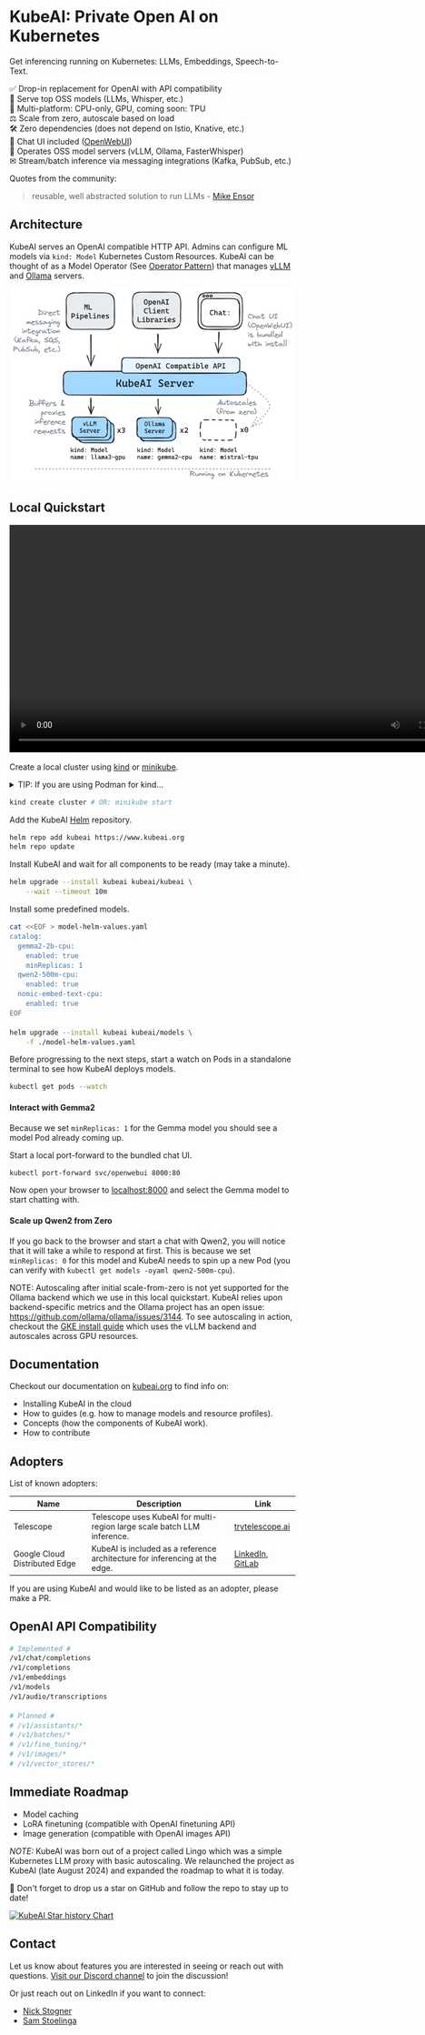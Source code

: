# KubeAI: Private Open AI on Kubernetes

Get inferencing running on Kubernetes: LLMs, Embeddings, Speech-to-Text.

✅️  Drop-in replacement for OpenAI with API compatibility  
🧠  Serve top OSS models (LLMs, Whisper, etc.)  
🚀  Multi-platform: CPU-only, GPU, coming soon: TPU  
⚖️  Scale from zero, autoscale based on load  
🛠️  Zero dependencies (does not depend on Istio, Knative, etc.)   
💬  Chat UI included ([OpenWebUI](https://github.com/open-webui/open-webui))  
🤖  Operates OSS model servers (vLLM, Ollama, FasterWhisper)  
✉  Stream/batch inference via messaging integrations (Kafka, PubSub, etc.)  

Quotes from the community:

> reusable, well abstracted solution to run LLMs - [Mike Ensor](https://www.linkedin.com/posts/mikeensor_gcp-solutions-public-retail-edge-available-cluster-traits-activity-7237515920259104769-vBs9?utm_source=share&utm_medium=member_desktop)

## Architecture

KubeAI serves an OpenAI compatible HTTP API. Admins can configure ML models via `kind: Model` Kubernetes Custom Resources. KubeAI can be thought of as a Model Operator (See [Operator Pattern](https://kubernetes.io/docs/concepts/extend-kubernetes/operator/)) that manages [vLLM](https://github.com/vllm-project/vllm) and [Ollama](https://github.com/ollama/ollama) servers.

<img src="./diagrams/arch.excalidraw.png"></img>

## Local Quickstart


<video controls src="https://github.com/user-attachments/assets/711d1279-6af9-4c6c-a052-e59e7730b757" width="800"></video>

Create a local cluster using [kind](https://kind.sigs.k8s.io/) or [minikube](https://minikube.sigs.k8s.io/docs/).

<details>
<summary>TIP: If you are using Podman for kind...</summary>
Make sure your Podman machine can use up to 6G of memory (by default it is capped at 2G):

```bash
# You might need to stop and remove the existing machine:
podman machine stop
podman machine rm

# Init and start a new machine:
podman machine init --memory 6144
podman machine start
```
</details>


```bash
kind create cluster # OR: minikube start
```

Add the KubeAI [Helm](https://helm.sh/docs/intro/install/) repository.

```bash
helm repo add kubeai https://www.kubeai.org
helm repo update
```

Install KubeAI and wait for all components to be ready (may take a minute).

```bash
helm upgrade --install kubeai kubeai/kubeai \
    --wait --timeout 10m
```

Install some predefined models.

```bash
cat <<EOF > model-helm-values.yaml
catalog:
  gemma2-2b-cpu:
    enabled: true
    minReplicas: 1
  qwen2-500m-cpu:
    enabled: true
  nomic-embed-text-cpu:
    enabled: true
EOF

helm upgrade --install kubeai kubeai/models \
    -f ./model-helm-values.yaml
```

Before progressing to the next steps, start a watch on Pods in a standalone terminal to see how KubeAI deploys models. 

```bash
kubectl get pods --watch
```

#### Interact with Gemma2

Because we set `minReplicas: 1` for the Gemma model you should see a model Pod already coming up.

Start a local port-forward to the bundled chat UI.

```bash
kubectl port-forward svc/openwebui 8000:80
```

Now open your browser to [localhost:8000](http://localhost:8000) and select the Gemma model to start chatting with.

#### Scale up Qwen2 from Zero

If you go back to the browser and start a chat with Qwen2, you will notice that it will take a while to respond at first. This is because we set `minReplicas: 0` for this model and KubeAI needs to spin up a new Pod (you can verify with `kubectl get models -oyaml qwen2-500m-cpu`).

NOTE: Autoscaling after initial scale-from-zero is not yet supported for the Ollama backend which we use in this local quickstart. KubeAI relies upon backend-specific metrics and the Ollama project has an open issue: https://github.com/ollama/ollama/issues/3144. To see autoscaling in action, checkout the [GKE install guide](./installation/gke.md) which uses the vLLM backend and autoscales across GPU resources.


## Documentation

Checkout our documentation on [kubeai.org](https://www.kubeai.org) to find info on:

* Installing KubeAI in the cloud
* How to guides (e.g. how to manage models and resource profiles).
* Concepts (how the components of KubeAI work).
* How to contribute

## Adopters

List of known adopters:

| Name | Description | Link |
| ---- | ----------- | ---- |
| Telescope | Telescope uses KubeAI for multi-region large scale batch LLM inference. | [trytelescope.ai](https://trytelescope.ai) |
| Google Cloud Distributed Edge | KubeAI is included as a reference architecture for inferencing at the edge. | [LinkedIn](https://www.linkedin.com/posts/mikeensor_gcp-solutions-public-retail-edge-available-cluster-traits-activity-7237515920259104769-vBs9?utm_source=share&utm_medium=member_desktop), [GitLab](https://gitlab.com/gcp-solutions-public/retail-edge/available-cluster-traits/kubeai-cluster-trait) |

If you are using KubeAI and would like to be listed as an adopter, please make a PR.

## OpenAI API Compatibility

```bash
# Implemented #
/v1/chat/completions
/v1/completions
/v1/embeddings
/v1/models
/v1/audio/transcriptions

# Planned #
# /v1/assistants/*
# /v1/batches/*
# /v1/fine_tuning/*
# /v1/images/*
# /v1/vector_stores/*
```

## Immediate Roadmap

* Model caching
* LoRA finetuning (compatible with OpenAI finetuning API)
* Image generation (compatible with OpenAI images API)

*NOTE:* KubeAI was born out of a project called Lingo which was a simple Kubernetes LLM proxy with basic autoscaling. We relaunched the project as KubeAI (late August 2024) and expanded the roadmap to what it is today.

🌟 Don't forget to drop us a star on GitHub and follow the repo to stay up to date!

[![KubeAI Star history Chart](https://api.star-history.com/svg?repos=substratusai/kubeai&type=Date)](https://star-history.com/#substratusai/kubeai&Date)

## Contact

Let us know about features you are interested in seeing or reach out with questions. [Visit our Discord channel](https://discord.gg/JeXhcmjZVm) to join the discussion!

Or just reach out on LinkedIn if you want to connect:

* [Nick Stogner](https://www.linkedin.com/in/nstogner/)
* [Sam Stoelinga](https://www.linkedin.com/in/samstoelinga/)
